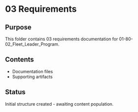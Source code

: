 # 03 Requirements

## Purpose
This folder contains 03 requirements documentation for 01-80-02_Fleet_Leader_Program.

## Contents
- Documentation files
- Supporting artifacts

## Status
Initial structure created - awaiting content population.
